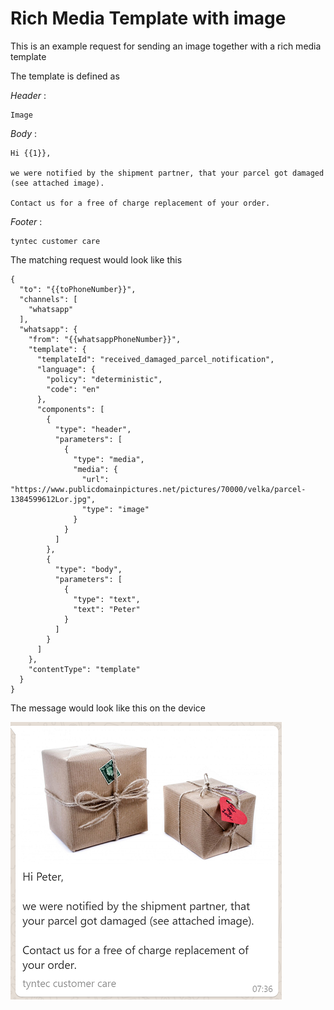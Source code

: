 # Rich Media Template with image

This is an example request for sending an image together with a rich media template

The template is defined as

*Header* : 

    Image

*Body* : 

````
Hi {{1}},

we were notified by the shipment partner, that your parcel got damaged (see attached image).

Contact us for a free of charge replacement of your order.
````

*Footer* :

    tyntec customer care

The matching request would look like this

````
{
  "to": "{{toPhoneNumber}}",
  "channels": [
    "whatsapp"
  ],
  "whatsapp": {
    "from": "{{whatsappPhoneNumber}}",
    "template": {
      "templateId": "received_damaged_parcel_notification",
      "language": {
        "policy": "deterministic",
        "code": "en"
      },
      "components": [
        {
          "type": "header",
          "parameters": [
            {
              "type": "media",
              "media": {
                "url": "https://www.publicdomainpictures.net/pictures/70000/velka/parcel-1384599612Lor.jpg",
                "type": "image"
              }
            }
          ]
        },
        {
          "type": "body",
          "parameters": [
            {
              "type": "text",
              "text": "Peter"
            }
          ]
        }
      ]
    },
    "contentType": "template"
  }
}
````

The message would look like this on the device

![Rich Media Template with image](/chat-api/v2/samples/sample-image-template.png)
